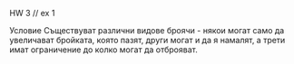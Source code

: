HW 3 // ex 1

Условие
Съществуват различни видове броячи - някои могат само да увеличават бройката, която пазят, други могат и да я намалят, а трети имат ограничение до колко могат да отброяват.
